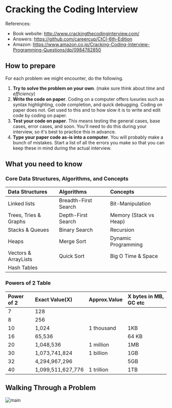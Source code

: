 # Cracking the Coding Interview

References:
- Book website: http://www.crackingthecodinginterview.com/
- Answers: https://github.com/careercup/CtCI-6th-Edition
- Amazon: https://www.amazon.co.jp/Cracking-Coding-Interview-Programming-Questions/dp/0984782850

## How to prepare
For each problem we might encounter, do the following.

1. **Try to solve the problem on your own**. (make sure think about *time* and *efficiency*)
2. **Write the code on paper**. Coding on a computer offers luxuries such as syntax highlighting, code completion, and quick debugging. Coding on paper does not. Get used to this and to how slow it is to write and edit code by coding on paper.
3. **Test your code on paper**. This means testing the general cases, base cases, error cases, and soon. You'll need to do this during your interview, so it's best to practice this in advance.
4. **Type your paper code as-is into a computer**. You will probably make a bunch of mistakes. Start a list of all the errors you make so that you can keep these in mind during the actual interview.

## What you need to know

### Core Data Structures, Algorithms, and Concepts

| Data Structures | Algorithms | Concepts |
| :------------- | :------------- |:------------- |
| Linked lists | Breadth-First Search | Bit-Manipulation |
| Trees, Tries & Graphs | Depth-First Search | Memory (Stack vs Heap) |
| Stacks & Queues | Binary Search | Recursion |
| Heaps | Merge Sort | Dynamic Programming |
| Vectors & ArrayLists | Quick Sort | Big O Time & Space |
| Hash Tables |  |  |

### Powers of 2 Table

|Power of 2| Exact Value(X) | Approx.Value | X bytes in MB, GC etc|
|:---|:---|:---|:---|
| 7 | 128 | | |
| 8 | 256 | | |
| 10| 1,024 | 1 thousand | 1KB
| 16| 65,536 | | 64 KB
| 20| 1,048,536 | 1 million | 1MB
| 30| 1,073,741,824| 1 billion | 1GB
| 32| 4,294,967,296| | 5GB
| 40| 1,099,511,627,776| 1 trillion | 1TB

## Walking Through a Problem

![main](https://github.com/byam/algorithms/blob/master/cracking_the_codinginterview/pic/flow-chart.png)
